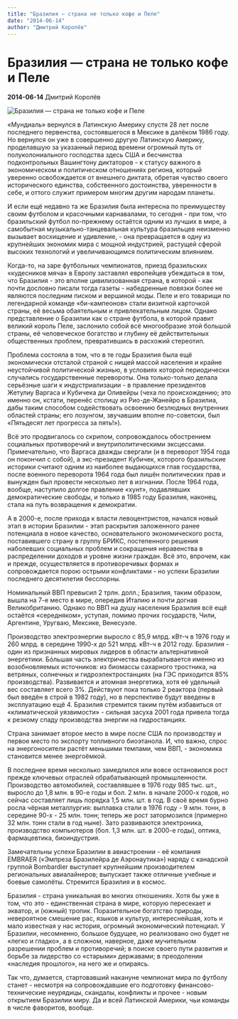 ```yaml
---
title: "Бразилия — страна не только кофе и Пеле"
date: "2014-06-14"
author: "Дмитрий Королёв"
---
```


# Бразилия — страна не только кофе и Пеле

**2014-06-14** Дмитрий Королёв

![Бразилия — страна не только кофе и Пеле](http://worldcup2018.name/fifaworldcup2014/img/brasil2014.gif)

«Мундиаль» вернулся в Латинскую Америку спустя 28 лет после последнего первенства, состоявшегося в Мексике в далёком 1986 году. Но вернулся он уже в совершенно другую Латинскую Америку, проделавшую за указанный период времени огромный путь от полуколониального господства здесь США и бесчинства подконтрольных Вашингтону диктаторов - к статусу важного в экономическом и политическом отношениях региона, который уверенно освобождается от внешнего диктата, обретая чувство своего исторического единства, собственного достоинства, уверенности в себе, и оттого служит примером многим другим народам планеты.

И если ещё недавно та же Бразилия была интересна по преимуществу своим футболом и красочными карнавалами, то сегодня - при том, что бразильский футбол по-прежнему остаётся одним из лучших в мире, а самобытная музыкально-танцевальная культура бразильцев неизменно вызывает восхищение и удивление, - она превращается в одну из крупнейших экономик мира с мощной индустрией, растущей сферой высоких технологий и увеличивающимся политическим влиянием.

Когда-то, на заре футбольных чемпионатов, приезд бразильских «кудесников мяча» в Европу заставлял европейцев убеждаться в том, что Бразилия - это вполне цивилизованная страна, в которой - как почти дословно писали тогда газеты - набедренные повязки более не являются последним писком и вершиной моды. Пеле и его товарищи по легендарной команде «би-кампеонов» стали визитной карточкой страны, её весьма обаятельным и привлекательным лицом. Однако представление о Бразилии как о стране футбола, в которой правит великий король Пеле, заслонило собой всё многообразие этой большой страны, её человеческое богатство и глубину её действительных общественных проблем, превратившись в расхожий стереотип.

Проблема состояла в том, что в те годы Бразилия была ещё экономически отсталой страной с нищей массой населения и крайне неустойчивой политической жизнью, в условиях которой периодически случались государственные перевороты. Она только-только делала серьёзные шаги к индустриализации - в правление президентов Жетулиу Варгаса и Кубичека ди Оливейры (чеха по происхождению; это именно он, кстати, перенёс столицу из Рио-де-Жанейро в Бразилиа, дабы таким способом содействовать освоению безлюдных внутренних областей страны; его лозунгом, звучавшим вполне по-советски, был «Пятьдесят лет прогресса за пять!»).

Всё это продвигалось со скрипом, сопровождалось обострением социальных противоречий и внутриполитическими эксцессами. Примечательно, что Варгаса дважды свергали (и в переворот 1954 года он покончил с собой), а экс-президент Кубичек, которого бразильские историки считают одним из наиболее выдающихся глав государства, после военного переворота 1964 года был лишён политических прав и вынужден был провести несколько лет в изгнании. После 1964 года, вообще, наступило долгое правление «хунт», подавлявших демократические свободы, и только в 1985 году Бразилия, наконец, стала на путь возвращения к демократии.

А в 2000-е, после прихода к власти левоцентристов, начался новый этап в истории Бразилии - этап раскрытия заложенного ранее потенциала в новое качество, основательного экономического роста, поставившего страну в группу БРИКС, постепенного решения наболевших социальных проблем и сокращения неравенства в распределении доходов и уровне жизни граждан. Всё это, впрочем, как и прежде, осуществляется в противоречивых формах и сопровождается порою острыми конфликтами - но успехи Бразилии последнего десятилетия бесспорны.

Номинальный ВВП превысил 2 трлн. долл.; Бразилия, таким образом, вышла на 7-е место в мире, опередив Италию и почти догнав Великобританию. Однако по ВВП на душу населения Бразилия всё ещё остаётся «середняком», уступая, помимо прочих государств, Чили, Аргентине, Уругваю, Мексике, Венесуэле.

Производство электроэнергии выросло с 85,9 млрд. кВт-ч в 1976 году и 260 млрд. в середине 1990-х до 521 млрд. кВт-ч в 2012 году. Бразилия - один из признанных мировых лидеров в области альтернативной энергетики. Бόльшая часть электричества вырабатывается именно из возобновляемых источников: из биомассы сахарного тростника, на ветряных, солнечных и гидроэлектростанциях (на ГЭС приходится 85% производства). Развивается и атомная энергетика, хотя её удельный вес составляет всего 3%. Действуют пока только 2 реактора (первый был введён в строй в 1982 году), но в перспективе будут введены в эксплуатацию ещё 4. Бразилия стремится таким путём избавиться от «климатической уязвимости» - сильная засуха 2001 года привела тогда к резкому спаду производства энергии на гидростанциях.

Страна занимает второе место в мире после США по производству и первое место по экспорту топливного биоэтанола. И, что важно, спрос на энергоносители растёт меньшими темпами, чем ВВП, - экономика становится менее энергоёмкой.

В последнее время несколько замедлился или вовсе остановился рост прежде ключевых отраслей обрабатывающей промышленности. Производство автомобилей, составлявшее в 1976 году 985 тыс. шт., выросло до 1,8 млн. в 90-е годы и бол. 2 млн. в начале 2000-х годов, но сейчас составляет лишь порядка 1,5 млн. шт. в год. В своё время бурно росла чёрная металлургия: выплавка стали в 1976 году - 9 млн. тонн, в середине 90-х - 25 млн. тонн; теперь же рост затормозился (примерно 32 млн. тонн стали в год ныне). Зато развиваются электроника, производство компьютеров (бол. 1,3 млн. шт. в 2000-е годы), оптика, фармацевтика, биоиндустрия.

Замечательны успехи Бразилии в авиастроении - её компания EMBRAER («Эмпреза Бразилейра де Аэронаутика») наряду с канадской группой Bombardier выступает крупнейшим производителем региональных авиалайнеров; выпускает также отличные учебные и боевые самолёты. Стремится Бразилия и в космос.

Бразилия - страна уникальная во многих отношениях. Хотя бы уже в том, что это - единственная страна в мире, которую пересекает и экватор, и (южный) тропик. Поразительное богатство природы, невероятное смешение рас, языков и культур, интереснейшая, хоть и мало известная у нас история, огромный экономический потенциал. У Бразилии, несомненно, большое будущее, но реализовано оно будет не «легко и гладко», а в сложном, наверное, даже мучительном разрешении проблем и противоречий; в поиске своего пути развития и борьбе за лидерство со «старыми» державами; в преодолении «наследия прошлого», на него же и опираясь.

Так что, думается, стартовавший накануне чемпионат мира по футболу станет - несмотря на сопровождавшие его подготовку финансово-технические неурядицы, скандалы, конфликты и прочее - новым открытием Бразилии миру. Да и всей Латинской Америки, чьи команды в числе фаворитов, вообще.